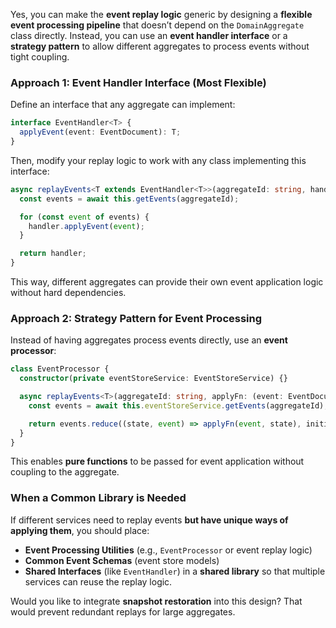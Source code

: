 Yes, you can make the **event replay logic** generic by designing a **flexible event processing pipeline** that doesn’t depend on the `DomainAggregate` class directly. Instead, you can use an **event handler interface** or a **strategy pattern** to allow different aggregates to process events without tight coupling.

### **Approach 1: Event Handler Interface (Most Flexible)**
Define an interface that any aggregate can implement:
```typescript
interface EventHandler<T> {
  applyEvent(event: EventDocument): T;
}
```
Then, modify your replay logic to work with any class implementing this interface:
```typescript
async replayEvents<T extends EventHandler<T>>(aggregateId: string, handler: T): Promise<T> {
  const events = await this.getEvents(aggregateId);

  for (const event of events) {
    handler.applyEvent(event);
  }

  return handler;
}
```
This way, different aggregates can provide their own event application logic without hard dependencies.

### **Approach 2: Strategy Pattern for Event Processing**
Instead of having aggregates process events directly, use an **event processor**:
```typescript
class EventProcessor {
  constructor(private eventStoreService: EventStoreService) {}

  async replayEvents<T>(aggregateId: string, applyFn: (event: EventDocument, state: T) => T, initialState: T): Promise<T> {
    const events = await this.eventStoreService.getEvents(aggregateId);

    return events.reduce((state, event) => applyFn(event, state), initialState);
  }
}
```
This enables **pure functions** to be passed for event application without coupling to the aggregate.

### **When a Common Library is Needed**
If different services need to replay events **but have unique ways of applying them**, you should place:
- **Event Processing Utilities** (e.g., `EventProcessor` or event replay logic)
- **Common Event Schemas** (event store models)
- **Shared Interfaces** (like `EventHandler`)
in a **shared library** so that multiple services can reuse the replay logic.

Would you like to integrate **snapshot restoration** into this design? That would prevent redundant replays for large aggregates.